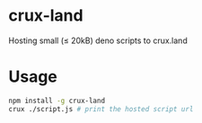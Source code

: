 # crux-land

Hosting small (≤ 20kB) deno scripts to crux.land

# Usage

```sh
npm install -g crux-land
crux ./script.js # print the hosted script url
```
